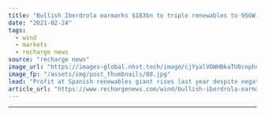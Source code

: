 ```yaml
---
title: "Bullish Iberdrola earmarks $183bn to triple renewables to 95GW by 2030"
date: "2021-02-24"
tags: 
  - wind
  - markets
  - recharge news
source: "recharge news"
image_url: "https://images-global.nhst.tech/image/cjYyalVOWHBkaTU0cnphcFR4K0tTVkc1bDA4TmVYTTVyRkNCb01DRnNHUT0=/nhst/binary/bbd9d399f01ed935f9d3fe3bb7b7f565"
image_fp: "/assets/img/post_thumbnails/88.jpg"
lead: "Profit at Spanish renewables giant rises last year despite negative impact of Covid-19 pandemic"
article_url: "https://www.rechargenews.com/wind/bullish-iberdrola-earmarks-183bn-to-triple-renewables-to-95gw-by-2030/2-1-968990"
---
```


---
